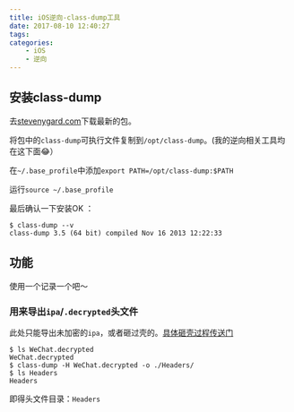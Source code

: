 ```yaml
---
title: iOS逆向-class-dump工具
date: 2017-08-10 12:40:27
tags:
categories:
    - iOS
    - 逆向
---
```


## 安装class-dump

去[stevenygard.com](http://stevenygard.com/projects/class-dump/)下载最新的包。

将包中的`class-dump`可执行文件复制到`/opt/class-dump`。(我的逆向相关工具均在这下面😂）

在`~/.base_profile`中添加`export PATH=/opt/class-dump:$PATH`

运行`source ~/.base_profile`

最后确认一下安装OK ：

```shell
$ class-dump --v
class-dump 3.5 (64 bit) compiled Nov 16 2013 12:22:33
```

<!--more-->

## 功能

使用一个记录一个吧～

### 用来导出`ipa`/`.decrypted`头文件

此处只能导出未加密的`ipa`，或者砸过壳的。[具体砸壳过程传送门](https://madordie.github.io/reverse-ios-dump-decrypted/)

```shell
$ ls WeChat.decrypted
WeChat.decrypted
$ class-dump -H WeChat.decrypted -o ./Headers/
$ ls Headers
Headers
```

即得头文件目录：`Headers`

